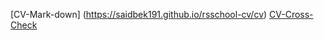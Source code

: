 [CV-Mark-down] (https://saidbek191.github.io/rsschool-cv/cv)
[CV-Cross-Check](https://saidbek191.github.io/rsschool-cv/)
